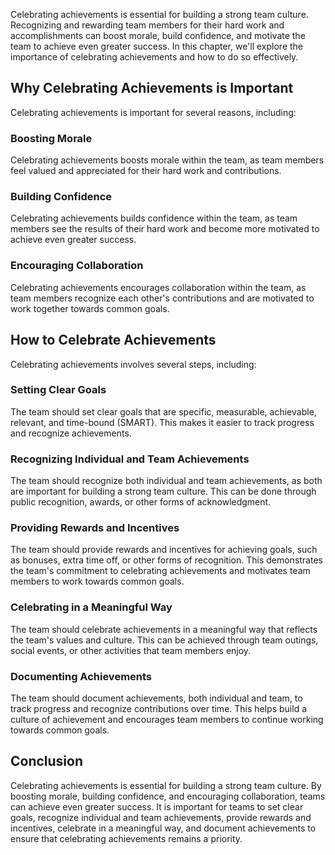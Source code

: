 

Celebrating achievements is essential for building a strong team culture. Recognizing and rewarding team members for their hard work and accomplishments can boost morale, build confidence, and motivate the team to achieve even greater success. In this chapter, we'll explore the importance of celebrating achievements and how to do so effectively.

## Why Celebrating Achievements is Important

Celebrating achievements is important for several reasons, including:

### Boosting Morale

Celebrating achievements boosts morale within the team, as team members feel valued and appreciated for their hard work and contributions.

### Building Confidence

Celebrating achievements builds confidence within the team, as team members see the results of their hard work and become more motivated to achieve even greater success.

### Encouraging Collaboration

Celebrating achievements encourages collaboration within the team, as team members recognize each other's contributions and are motivated to work together towards common goals.

## How to Celebrate Achievements

Celebrating achievements involves several steps, including:

### Setting Clear Goals

The team should set clear goals that are specific, measurable, achievable, relevant, and time-bound (SMART). This makes it easier to track progress and recognize achievements.

### Recognizing Individual and Team Achievements

The team should recognize both individual and team achievements, as both are important for building a strong team culture. This can be done through public recognition, awards, or other forms of acknowledgment.

### Providing Rewards and Incentives

The team should provide rewards and incentives for achieving goals, such as bonuses, extra time off, or other forms of recognition. This demonstrates the team's commitment to celebrating achievements and motivates team members to work towards common goals.

### Celebrating in a Meaningful Way

The team should celebrate achievements in a meaningful way that reflects the team's values and culture. This can be achieved through team outings, social events, or other activities that team members enjoy.

### Documenting Achievements

The team should document achievements, both individual and team, to track progress and recognize contributions over time. This helps build a culture of achievement and encourages team members to continue working towards common goals.

## Conclusion

Celebrating achievements is essential for building a strong team culture. By boosting morale, building confidence, and encouraging collaboration, teams can achieve even greater success. It is important for teams to set clear goals, recognize individual and team achievements, provide rewards and incentives, celebrate in a meaningful way, and document achievements to ensure that celebrating achievements remains a priority.
